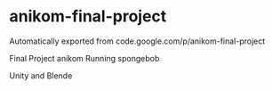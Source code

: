 # anikom-final-project
Automatically exported from code.google.com/p/anikom-final-project


Final Project anikom 
Running spongebob

Unity and Blende
